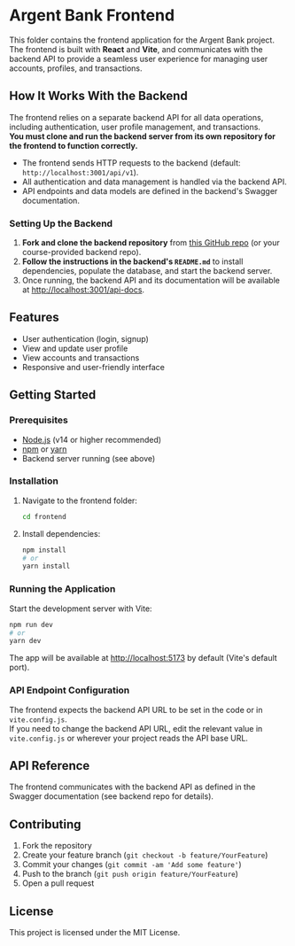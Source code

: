 # Argent Bank Frontend

This folder contains the frontend application for the Argent Bank project. The frontend is built with **React** and **Vite**, and communicates with the backend API to provide a seamless user experience for managing user accounts, profiles, and transactions.

## How It Works With the Backend

The frontend relies on a separate backend API for all data operations, including authentication, user profile management, and transactions.  
**You must clone and run the backend server from its own repository for the frontend to function correctly.**

- The frontend sends HTTP requests to the backend (default: `http://localhost:3001/api/v1`).
- All authentication and data management is handled via the backend API.
- API endpoints and data models are defined in the backend's Swagger documentation.

### Setting Up the Backend

1. **Fork and clone the backend repository** from [this GitHub repo](https://github.com/OpenClassrooms-Student-Center/Project-10-Bank-API) (or your course-provided backend repo).
2. **Follow the instructions in the backend's `README.md`** to install dependencies, populate the database, and start the backend server.
3. Once running, the backend API and its documentation will be available at [http://localhost:3001/api-docs](http://localhost:3001/api-docs).

## Features

- User authentication (login, signup)
- View and update user profile
- View accounts and transactions
- Responsive and user-friendly interface

## Getting Started

### Prerequisites

- [Node.js](https://nodejs.org/) (v14 or higher recommended)
- [npm](https://www.npmjs.com/) or [yarn](https://yarnpkg.com/)
- Backend server running (see above)

### Installation

1. Navigate to the frontend folder:
   ```bash
   cd frontend
   ```

2. Install dependencies:
   ```bash
   npm install
   # or
   yarn install
   ```

### Running the Application

Start the development server with Vite:
```bash
npm run dev
# or
yarn dev
```

The app will be available at [http://localhost:5173](http://localhost:5173) by default (Vite's default port).

### API Endpoint Configuration

The frontend expects the backend API URL to be set in the code or in `vite.config.js`.  
If you need to change the backend API URL, edit the relevant value in `vite.config.js` or wherever your project reads the API base URL.

## API Reference

The frontend communicates with the backend API as defined in the Swagger documentation (see backend repo for details).

## Contributing

1. Fork the repository
2. Create your feature branch (`git checkout -b feature/YourFeature`)
3. Commit your changes (`git commit -am 'Add some feature'`)
4. Push to the branch (`git push origin feature/YourFeature`)
5. Open a pull request

## License

This project is licensed under the MIT License.